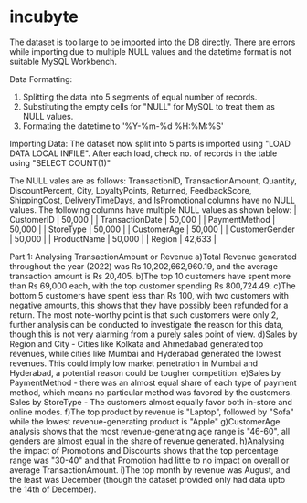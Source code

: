 # incubyte
The dataset is too large to be imported into the DB directly. There are errors while importing due to multiple NULL values and the datetime format is not suitable MySQL Workbench.

Data Formatting:
1) Splitting the data into 5 segments of equal number of records.
2) Substituting the empty cells for "NULL" for MySQL to treat them as NULL values.
3) Formating the datetime to '%Y-%m-%d %H:%M:%S'

Importing Data: The dataset now split into 5 parts is imported using "LOAD DATA LOCAL INFILE". After each load, check no. of records in the table using "SELECT COUNT(1)"

The NULL vales are as follows: TransactionID, TransactionAmount, Quantity, DiscountPercent, City, LoyaltyPoints, Returned, FeedbackScore, ShippingCost, DeliveryTimeDays, and IsPromotional columns have no NULL values. The following columns have multiple NULL values as shown below: 
| CustomerID       | 50,000 | 
| TransactionDate  | 50,000 | 
| PaymentMethod    | 50,000 |
| StoreType        | 50,000 | 
| CustomerAge      | 50,000 | 
| CustomerGender   | 50,000 | 
| ProductName      | 50,000 | 
| Region           | 42,633 |

Part 1: Analysing TransactionAmount or Revenue
a)Total Revenue generated throughout the year (2022) was Rs 10,202,662,960.19, and the average transaction amount is Rs 20,405.
b)The top 10 customers have spent more than Rs 69,000 each, with the top customer spending Rs 800,724.49.
c)The bottom 5 customers have spent less than Rs 100, with two customers with negative amounts, this shows that they have possibly been refunded for a return. The most note-worthy point is that such customers were only 2, further analysis can be conducted to investigate the reason for this data, though this is not very alarming from a purely sales point of view. 
d)Sales by Region and City - Cities like Kolkata and Ahmedabad generated top revenues, while cities like Mumbai and Hyderabad generated the lowest revenues. This could imply low market penetration in Mumbai and Hyderabad, a potential reason could be tougher competition.
e)Sales by PaymentMethod - there was an almost equal share of each type of payment method, which means no particular method was favored by the customers.
Sales by StoreType - The customers almost equally favor both in-store and online modes.
f)The top product by revenue is "Laptop", followed by "Sofa" while the lowest revenue-generating product is "Apple"
g)CustomerAge analysis shows that the most revenue-generating age range is "46-60", all genders are almost equal in the share of revenue generated.
h)Analysing the impact of Promotions and Discounts shows that the top percentage range was "30-40" and that Promotion had little to no impact on overall or average TransactionAmount.
i)The top month by revenue was August, and the least was December (though the dataset provided only had data upto the 14th of December).


